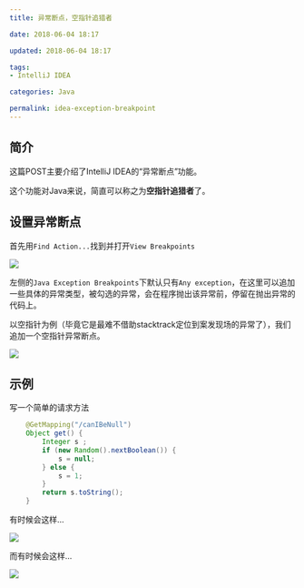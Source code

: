 ```yaml
---
title: 异常断点，空指针追猎者

date: 2018-06-04 18:17

updated: 2018-06-04 18:17

tags:
- IntelliJ IDEA

categories: Java

permalink: idea-exception-breakpoint
---
```


## 简介

这篇POST主要介绍了IntelliJ IDEA的“异常断点”功能。

这个功能对Java来说，简直可以称之为**空指针追猎者**了。



##  设置异常断点

首先用`Find Action...`找到并打开`View Breakpoints`

![](/images/idea-exception-breakpoint-01.png)



左侧的`Java Exception Breakpoints`下默认只有`Any exception`，在这里可以追加一些具体的异常类型，被勾选的异常，会在程序抛出该异常前，停留在抛出异常的代码上。



以空指针为例（毕竟它是最难不借助stacktrack定位到案发现场的异常了），我们追加一个空指针异常断点。

![](/images/idea-exception-breakpoint-02.png)



## 示例

写一个简单的请求方法

~~~java
    @GetMapping("/canIBeNull")
    Object get() {
        Integer s ;
        if (new Random().nextBoolean()) {
            s = null;
        } else {
            s = 1;
        }
        return s.toString();
    }
~~~



有时候会这样...

![](/images/idea-exception-breakpoint-03.png)

而有时候会这样...

![](/images/idea-exception-breakpoint-04.png)

